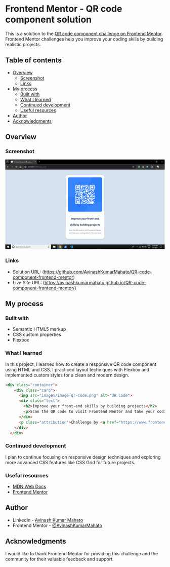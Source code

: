 # Frontend Mentor - QR code component solution

This is a solution to the [QR code component challenge on Frontend Mentor](https://www.frontendmentor.io/challenges/qr-code-component-iux_sIO_H). Frontend Mentor challenges help you improve your coding skills by building realistic projects.

## Table of contents

- [Overview](#overview)
  - [Screenshot](#screenshot)
  - [Links](#links)
- [My process](#my-process)
  - [Built with](#built-with)
  - [What I learned](#what-i-learned)
  - [Continued development](#continued-development)
  - [Useful resources](#useful-resources)
- [Author](#author)
- [Acknowledgments](#acknowledgments)

## Overview

### Screenshot

![](./images/Screenshot.png)

### Links

- Solution URL: (https://github.com/AvinashKumarMahato/QR-code-component-frontend-mentor)
- Live Site URL: (https://avinashkumarmahato.github.io/QR-code-component-frontend-mentor/)

## My process

### Built with

- Semantic HTML5 markup
- CSS custom properties
- Flexbox

### What I learned

In this project, I learned how to create a responsive QR code component using HTML and CSS. I practiced layout techniques with Flexbox and implemented custom styles for a clean and modern design.

```html
<div class="container">
    <div class="card">
      <img src="images/image-qr-code.png" alt="QR Code">
      <div class="text">
        <h2>Improve your front-end skills by building projects</h2>
        <p>Scan the QR code to visit Frontend Mentor and take your coding skills to the next level</p>
      </div>
      <p class="attribution">Challenge by <a href="https://www.frontendmentor.io" target="_blank">Frontend Mentor</a>. Coded by <a href="https://www.linkedin.com/in/avinash-mahato-58944b193" target="_blank">Avinash Kumar Mahato</a>.</p>
    </div>
  </div>
```
### Continued development
I plan to continue focusing on responsive design techniques and exploring more advanced CSS features like CSS Grid for future projects.

### Useful resources

- [MDN Web Docs](https://developer.mozilla.org/en-US/)
- [Frontend Mentor](https://www.frontendmentor.io)

## Author

- LinkedIn - [Avinash Kumar Mahato](https://www.linkedin.com/in/avinash-mahato-58944b193)
- Frontend Mentor - [@AvinashKumarMahato](https://www.frontendmentor.io/profile/AvinashKumarMahato)

## Acknowledgments

I would like to thank Frontend Mentor for providing this challenge and the community for their valuable feedback and support.
